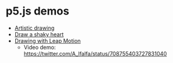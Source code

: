 # p5.js demos
* [Artistic drawing](http://hanax.github.io/p5js_demos/demo_wp)
* [Draw a shaky heart](http://hanax.github.io/p5js_demos/demo_mouse)
* [Drawing with Leap Motion](http://hanax.github.io/p5js_demos/demo_leapmotion)
  * Video demo: https://twitter.com/A_lfalfa/status/708755403727831040
